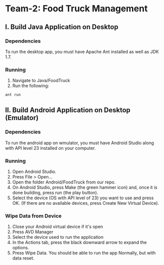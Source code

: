 # Team-2: Food Truck Management

## I. Build Java Application on Desktop
### Dependencies 
To run the desktop app, you must have Apache Ant installed as well as JDK 1.7.

### Running
1. Navigate to Java/FoodTruck
2. Run the following:

```bash
ant run
```
## II. Build Android Application on Desktop (Emulator)
### Dependencies
To run the android app on wmulator, you must have Android Studio along with API level 23 installed on your computer.

### Running
1. Open Android Studio.
2. Press File > Open...
3. Open the folder Android/FoodTruck from our repo.
4. On Android Studio, press Make (the green hammer icon) and, once it is done building, press run (the play button).
5. Select the device (OS with API level of 23) you want to use and press OK. (If there are no available devices, press Create New Virtual Device).

### Wipe Data from Device
1. Close your Android virtual device if it's open
2. Press AVD Manager
3. Select the device used to run the application
4. In the Actions tab, press the black downward arrow to expand the options.
5. Press Wipe Data. You should be able to run the app Normally, but with data reset.
